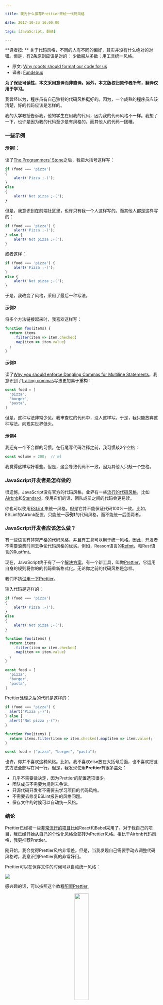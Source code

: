 ```yaml
---

title: 我为什么推荐Prettier来统一代码风格

date: 2017-10-23 10:00:00

tags: [JavaScript, 翻译]

---
```


**译者按: ** 关于代码风格，不同的人有不同的偏好，其实并没有什么绝对的对错。但是，有2条原则应该是对的： 少数服从多数；用工具统一风格。

<!-- more -->


- 原文: [Why robots should format our code for us](https://medium.freecodecamp.org/why-robots-should-format-our-code-159fd06d17f7)
- 译者: [Fundebug](https://fundebug.com/)

**为了保证可读性，本文采用意译而非直译。另外，本文版权归原作者所有，翻译仅用于学习。**


我曾经以为，程序员有自己独特的代码风格挺好的。因为，一个成熟的程序员应该清楚，好的代码应该是怎样的。

我的大学教授告诉我，他的学生在用我的代码，因为我的代码风格不一样。我想了一下，也许是因为我的代码至少是有风格的，而其他人的代码一团糟。

### 一些示例

#### 示例1：

读了[The Programmers’ Stone](https://www.datapacrat.com/Opinion/Reciprocality/r0/index.html)之后，我把大括号这样写：

```javascript
if (food === 'pizza')
{
    alert('Pizza ;-)');  
}
else
{  
    alert('Not pizza ;-(');
}
```

但是，我意识到在前端社区里，也许只有我一个人这样写的。而其他人都是这样写的：

```javascript
if (food === 'pizza') {
    alert('Pizza ;-)');  
} else {
    alert('Not pizza ;-(');
}
```

或者这样：

```javascript
if (food === 'pizza') {
    alert('Pizza ;-)');  
}
else {  
    alert('Not pizza ;-(');
}
```

于是，我改变了风格，采用了最后一种写法。

#### 示例2

将多个方法链接起来时，我喜欢这样写：

```javascript
function foo(items) {
  return items
    .filter(item => item.checked)
    .map(item => item.value)
  ;
}
```

#### 示例3

读了[Why you should enforce Dangling Commas for Multiline Statements](https://medium.com/@nikgraf/why-you-should-enforce-dangling-commas-for-multiline-statements-d034c98e36f8)，我意识到了[trailing commas](https://medium.com/@nikgraf/why-you-should-enforce-dangling-commas-for-multiline-statements-d034c98e36f8)写法更加易于重构：

```javascript
const food = [
  'pizza',
  'burger',
  'pasta',
]
```

但是，这种写法非常少见。我审查过的代码中，没人这样写。于是，我只能放弃这种写法，向现实世界低头。

#### 示例4

我还有一个不合群的习惯。在行尾写代码注释之前，我习惯敲2个空格：

```javascript
const volume = 200;  // ml
```

我觉得这样写好看些。但是，这会导致代码不一致，因为其他人只敲一个空格。

### JavaScript开发者是怎样做的

很遗憾，JavaScript没有官方的代码风格。业界有一些[流行的代码风格](http://blog.sapegin.me/all/javascript-code-styles)，比如[Airbnb](http://airbnb.io/javascript/)和[Standard](https://standardjs.com/)。使用它们的话，团队成员之间的代码会更易读。

你也可以使用[ESLint ](https://eslint.org/)来统一风格。但是它并不能保证代码100%一致。比如，ESLint的Airbnb配置，只能统一**示例1**的代码风格，而不能统一后面两者。

### JavaScript开发者应该怎么做？

有一些语言有非常严格的代码风格，并且有工具可以用于统一风格。因此，开发者不需要浪费时间去争论代码风格的优劣。例如，Reason语言的[Refmt](https://reasonml.github.io/guide/what-and-why)，和Rust语言的[Rustfmt](https://github.com/rust-lang-nursery/rustfmt)。

现在，JavaScript终于有了一个[解决方案](http://jlongster.com/A-Prettier-Formatter)。有一个新工具，叫做[Prettier](https://github.com/prettier/prettier)，它运用自身的规则将你的的代码重新格式化。无论你之前的代码风格是怎样。

我们不妨[试用一下Prettier](https://prettier.io/playground)。

输入代码是这样的：

```javascript
if (food === 'pizza')
{
    alert('Pizza ;-)');  
}
else
{  
    alert('Not pizza ;-(');
}

function foo(items) {
  return items
    .filter(item => item.checked)
    .map(item => item.value)
  ;
}

const food = [
  'pizza',
  'burger',
  'pasta',
]
```

Prettier处理之后的代码是这样的：

```javascript
if (food === "pizza") {
  alert("Pizza ;-)");
} else {
  alert("Not pizza ;-(");
}

function foo(items) {
  return items.filter(item => item.checked).map(item => item.value);
}

const food = ["pizza", "burger", "pasta"];

```

也许，你并不喜欢这种风格。比如，我不喜欢else放在大括号后面，也不喜欢把链式方法全部写在同一行。但是，我发现使用**Prettier**有很多益处：

- 几乎不需要做决定，因为 Prettier的配置选项很少。
- 团队成员不需要为规则去争论。
- 开源代码开发者不需要去学习项目的代码风格。
- 不需要去修复ESLint报告的风格问题。
- 保存文件的时候可以自动统一风格。

### 结论

Prettier已经被一些[非常流行的项目](https://github.com/prettier/prettier/issues/1351)比如React和Babel采用了。对于我自己的项目，我已经开始从自己的[个性化风格](https://github.com/tamiadev/eslint-config-tamia)全部转为Prettier风格。相比于Airbnb代码风格，我更推荐Prettier。

刚开始，我会觉得Prettier风格非常差。但是，当我发现自己需要手动去调整代码风格时，我意识到Prettier真的非常好用。

Prettier可以在保存文件的时候可以自动统一风格：

![](https://cdn-images-1.medium.com/max/1600/0*spj1CsmHiP8l4C5h.gif)

感兴趣的话，可以按照这个教程[配置Prettier](https://survivejs.com/maintenance/code-quality/code-formatting/)。


<div style="text-align: center;">
<img style="width:30%;" src="https://blog.fundebug.com/images/qq_bug.JPG" />
</div>
